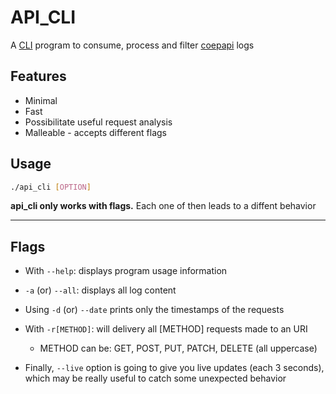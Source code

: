 # API_CLI
A [CLI](https://en.wikipedia.org/wiki/Command-line_interface)
program to consume, process and filter
[coepapi](https://github.com/42sp/42labs-selection-process-v2-hmigl#readme) logs

## Features
- Minimal
- Fast
- Possibilitate useful request analysis
- Malleable - accepts different flags

## Usage
```bash
./api_cli [OPTION]
```
**api_cli only works with flags.** Each one of then leads to a diffent behavior

---

## Flags
- With `--help`: displays program usage information

- `-a` (or) `--all`: displays all log content

- Using `-d` (or) `--date` prints only the timestamps of the requests

- With `-r[METHOD]`: will delivery all [METHOD] requests made to an URI
	- METHOD can be: GET, POST, PUT, PATCH, DELETE (all uppercase)

- Finally, `--live` option is going to give you live updates (each 3 seconds),
which may be really useful to catch some unexpected behavior
